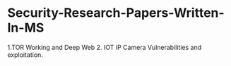 # Security-Research-Papers-Written-In-MS
1.TOR Working and Deep Web
2. IOT IP Camera Vulnerabilities and exploitation.

